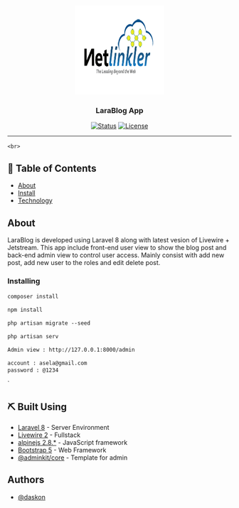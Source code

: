 <p align="center">
  <a href="" rel="noopener">
 <img width=200px height=200px src="img/Netlinkler_Official_Logo.png" alt="Project logo"></a>
</p>

<h3 align="center">LaraBlog App</h3>

<div align="center">

[![Status](https://img.shields.io/badge/status-active-success.svg)]()
[![License](https://img.shields.io/badge/license-MIT-blue.svg)](/LICENSE)

</div>

---
    <br> 
</p>

## 📝 Table of Contents

- [About](#about)
- [Install](#installing)
- [Technology](#built_using)

## About <a name = "about"></a>

LaraBlog is developed using Laravel 8 along with latest vesion of Livewire + Jetstream. This app include front-end user view to show the blog post and back-end admin view to control user access. Mainly consist with add new post, add new user to the roles and edit delete post. 

### Installing

```
composer install
```
```
npm install
```

```
php artisan migrate --seed
```

```
php artisan serv
```

```
Admin view : http://127.0.0.1:8000/admin
```

```
account : asela@gmail.com
password : @1234
```
`

## ⛏️ Built Using <a name = "built_using"></a>

- [Laravel 8](https://www.laravel.com/) - Server Environment
- [Livewire 2](https://laravel-livewire.com) - Fullstack
- [alpinejs 2.8.*](https://github.com/alpinejs/alpine) - JavaScript framework 
- [Bootstrap 5](https://getbootstrap.com/) - Web Framework
- [@adminkit/core](https://github.com/adminkit/adminkit) - Template for admin

## Authors <a name = "authors"></a>

- [@daskon](https://github.com/daskon)
